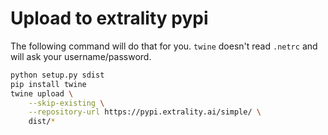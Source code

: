 # Upload to extrality pypi

The following command will do that for you.
`twine` doesn't read `.netrc` and will ask your username/password.

```sh
python setup.py sdist
pip install twine
twine upload \
	--skip-existing \
	--repository-url https://pypi.extrality.ai/simple/ \
	dist/*
```
